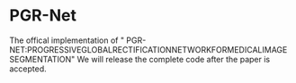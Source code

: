 # PGR-Net
The offical implementation of " PGR-NET:PROGRESSIVEGLOBALRECTIFICATIONNETWORKFORMEDICALIMAGE SEGMENTATION"
We will release the complete code after the paper is accepted.
